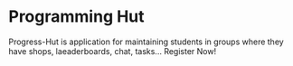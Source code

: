 # Programming Hut
Progress-Hut is application for maintaining students in groups where they have shops, laeaderboards, chat, tasks... Register Now!
